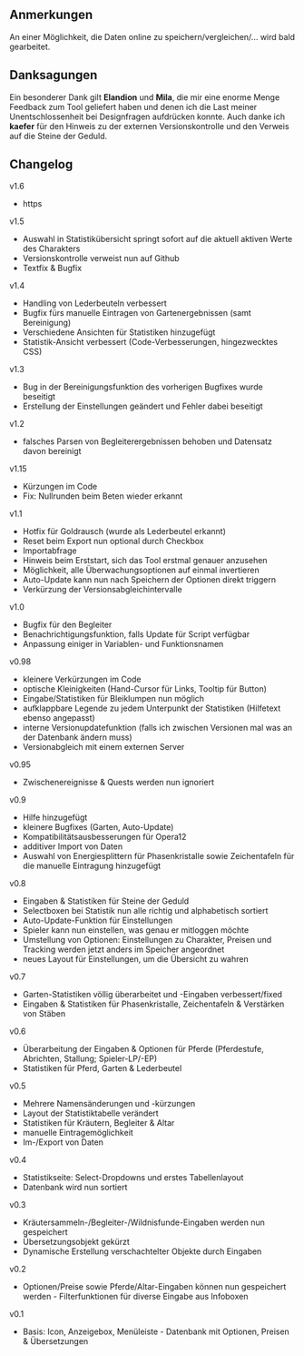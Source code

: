 ## Anmerkungen
An einer Möglichkeit, die Daten online zu speichern/vergleichen/... wird bald gearbeitet.

## Danksagungen
Ein besonderer Dank gilt **Elandion** und **Mila**, die mir eine enorme Menge Feedback zum Tool geliefert haben und denen ich die Last meiner Unentschlossenheit bei Designfragen aufdrücken konnte.
Auch danke ich **kaefer** für den Hinweis zu der externen Versionskontrolle und den Verweis auf die Steine der Geduld.

## Changelog
v1.6
 - https

v1.5
 - Auswahl in Statistikübersicht springt sofort auf die aktuell aktiven Werte des Charakters
 - Versionskontrolle verweist nun auf Github
 - Textfix & Bugfix

v1.4
 - Handling von Lederbeuteln verbessert
 - Bugfix fürs manuelle Eintragen von Gartenergebnissen (samt Bereinigung)
 - Verschiedene Ansichten für Statistiken hinzugefügt
 - Statistik-Ansicht verbessert (Code-Verbesserungen, hingezwecktes CSS)

v1.3
 - Bug in der Bereinigungsfunktion des vorherigen Bugfixes wurde beseitigt
 - Erstellung der Einstellungen geändert und Fehler dabei beseitigt

v1.2
 - falsches Parsen von Begleiterergebnissen behoben und Datensatz davon bereinigt

v1.15
 - Kürzungen im Code
 - Fix: Nullrunden beim Beten wieder erkannt

v1.1
 - Hotfix für Goldrausch (wurde als Lederbeutel erkannt)
 - Reset beim Export nun optional durch Checkbox
 - Importabfrage
 - Hinweis beim Erststart, sich das Tool erstmal genauer anzusehen
 - Möglichkeit, alle Überwachungsoptionen auf einmal invertieren
 - Auto-Update kann nun nach Speichern der Optionen direkt triggern
 - Verkürzung der Versionsabgleichintervalle

v1.0
 - Bugfix für den Begleiter
 - Benachrichtigungsfunktion, falls Update für Script verfügbar
 - Anpassung einiger in Variablen- und Funktionsnamen

v0.98
 - kleinere Verkürzungen im Code
 - optische Kleinigkeiten (Hand-Cursor für Links, Tooltip für Button)
 - Eingabe/Statistiken für Bleiklumpen nun möglich
 - aufklappbare Legende zu jedem Unterpunkt der Statistiken (Hilfetext ebenso angepasst)
 - interne Versionupdatefunktion (falls ich zwischen Versionen mal was an der Datenbank ändern muss)
 - Versionabgleich mit einem externen Server

v0.95
- Zwischenereignisse & Quests werden nun ignoriert

v0.9
 - Hilfe hinzugefügt
 - kleinere Bugfixes (Garten, Auto-Update)
 - Kompatibilitätsausbesserungen für Opera12
 - additiver Import von Daten
 - Auswahl von Energiesplittern für Phasenkristalle sowie Zeichentafeln für die manuelle Eintragung hinzugefügt

v0.8
 - Eingaben & Statistiken für Steine der Geduld
 - Selectboxen bei Statistik nun alle richtig und alphabetisch sortiert
 - Auto-Update-Funktion für Einstellungen
 - Spieler kann nun einstellen, was genau er mitloggen möchte
 - Umstellung von Optionen: Einstellungen zu Charakter, Preisen und Tracking werden jetzt anders im Speicher angeordnet
 - neues Layout für Einstellungen, um die Übersicht zu wahren

v0.7
 - Garten-Statistiken völlig überarbeitet und -Eingaben verbessert/fixed
 - Eingaben & Statistiken für Phasenkristalle, Zeichentafeln & Verstärken von Stäben

v0.6
 - Überarbeitung der Eingaben & Optionen für Pferde (Pferdestufe, Abrichten, Stallung; Spieler-LP/-EP)
 - Statistiken für Pferd, Garten & Lederbeutel

v0.5
 - Mehrere Namensänderungen und -kürzungen
 - Layout der Statistiktabelle verändert
 - Statistiken für Kräutern, Begleiter & Altar
 - manuelle Eintragemöglichkeit
 - Im-/Export von Daten

v0.4
 - Statistikseite: Select-Dropdowns und erstes Tabellenlayout
 - Datenbank wird nun sortiert

v0.3
 - Kräutersammeln-/Begleiter-/Wildnisfunde-Eingaben werden nun gespeichert
 - Übersetzungsobjekt gekürzt
 - Dynamische Erstellung verschachtelter Objekte durch Eingaben

v0.2
 - Optionen/Preise sowie Pferde/Altar-Eingaben können nun gespeichert werden - Filterfunktionen für diverse Eingabe aus Infoboxen

v0.1
 - Basis: Icon, Anzeigebox, Menüleiste - Datenbank mit Optionen, Preisen & Übersetzungen
